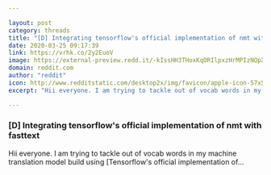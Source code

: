 ```yaml
---

layout: post
category: threads
title: "[D] Integrating tensorflow's official implementation of nmt with fasttext"
date: 2020-03-25 09:17:39
link: https://vrhk.co/2y2EuoV
image: https://external-preview.redd.it/-kIssHH3THoxKqORIlpxzHrMPIzNQpXy3HRihwx5jNM.jpg?width=400&height=209.42408377&auto=webp&crop=400:209.42408377,smart&s=e85b7b287337355b665a578260c873150b7dfbb3
domain: reddit.com
author: "reddit"
icon: http://www.redditstatic.com/desktop2x/img/favicon/apple-icon-57x57.png
excerpt: "Hii everyone. I am trying to tackle out of vocab words in my machine translation model build using [Tensorflow's official implementation of..."

---
```


### [D] Integrating tensorflow's official implementation of nmt with fasttext

Hii everyone. I am trying to tackle out of vocab words in my machine translation model build using [Tensorflow's official implementation of...